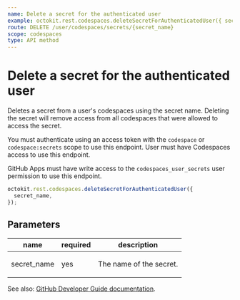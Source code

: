```yaml
---
name: Delete a secret for the authenticated user
example: octokit.rest.codespaces.deleteSecretForAuthenticatedUser({ secret_name })
route: DELETE /user/codespaces/secrets/{secret_name}
scope: codespaces
type: API method
---
```


# Delete a secret for the authenticated user

Deletes a secret from a user's codespaces using the secret name. Deleting the secret will remove access from all codespaces that were allowed to access the secret.

You must authenticate using an access token with the `codespace` or `codespace:secrets` scope to use this endpoint. User must have Codespaces access to use this endpoint.

GitHub Apps must have write access to the `codespaces_user_secrets` user permission to use this endpoint.

```js
octokit.rest.codespaces.deleteSecretForAuthenticatedUser({
  secret_name,
});
```

## Parameters

<table>
  <thead>
    <tr>
      <th>name</th>
      <th>required</th>
      <th>description</th>
    </tr>
  </thead>
  <tbody>
    <tr><td>secret_name</td><td>yes</td><td>

The name of the secret.

</td></tr>
  </tbody>
</table>

See also: [GitHub Developer Guide documentation](https://docs.github.com/enterprise-cloud@latest//rest/reference/codespaces#delete-a-secret-for-the-authenticated-user).
